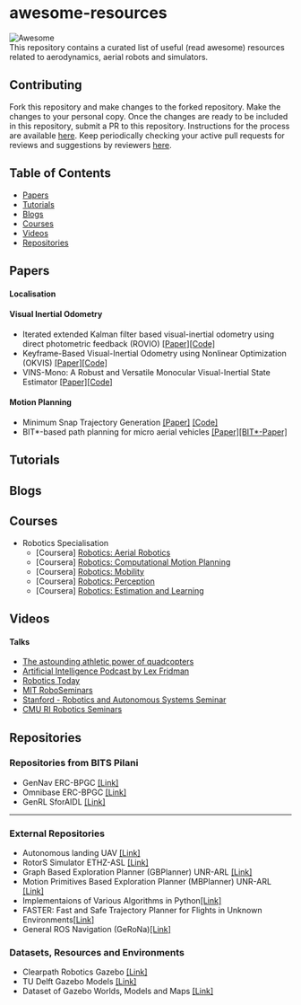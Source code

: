 # awesome-resources
![Awesome](https://cdn.rawgit.com/sindresorhus/awesome/d7305f38d29fed78fa85652e3a63e154dd8e8829/media/badge.svg) </br>
 This repository contains a curated list of useful (read awesome) resources related to aerodynamics, aerial robots and simulators.

## Contributing
Fork this repository and make changes to the forked repository. Make the changes to your personal copy. Once the changes are ready to be included in this repository, submit a PR to this repository. Instructions for the process are available [here](https://docs.github.com/en/github/collaborating-with-issues-and-pull-requests/creating-a-pull-request). Keep periodically checking your active pull requests for reviews and suggestions by reviewers [here](https://github.com/Aerodynamics-Club/awesome-resources/pulls).

## Table of Contents
- [Papers](#papers)
- [Tutorials](#tutorials)
- [Blogs](#blogs)
- [Courses](#courses)
- [Videos](#videos)
- [Repositories](#repositories)

## Papers
#### Localisation
#### Visual Inertial Odometry
*  Iterated extended Kalman filter based visual-inertial odometry using direct photometric feedback (ROVIO) [[Paper]](https://www.research-collection.ethz.ch/bitstream/handle/20.500.11850/263423/1/ROVIO.pdf)[[Code]](https://github.com/ethz-asl/rovio) 
*  Keyframe-Based Visual-Inertial Odometry using Nonlinear Optimization (OKVIS) [[Paper]](https://journals.sagepub.com/doi/abs/10.1177/0278364914554813?journalCode=ijra)[[Code]](https://github.com/ethz-asl/okvis)
*  VINS-Mono: A Robust and Versatile Monocular Visual-Inertial State Estimator [[Paper]](https://ieeexplore.ieee.org/document/8421746)[[Code]](https://github.com/HKUST-Aerial-Robotics/VINS-Mono)
  
#### Motion Planning
* Minimum Snap Trajectory Generation [[Paper]](https://ieeexplore.ieee.org/stamp/stamp.jsp?tp=&arnumber=5980409) [[Code]](https://github.com/ethz-asl/mav_trajectory_generation)
* BIT*-based path planning for micro aerial vehicles [[Paper]](https://ieeexplore.ieee.org/document/7792953)[[BIT*-Paper]](https://arxiv.org/abs/1405.5848)
## Tutorials
## Blogs
## Courses
* Robotics Specialisation
  - [Coursera] [Robotics: Aerial Robotics](https://www.coursera.org/learn/robotics-flight)
  - [Coursera] [Robotics: Computational Motion Planning](https://www.coursera.org/learn/robotics-motion-planning)
  - [Coursera] [Robotics: Mobility](https://www.coursera.org/learn/robotics-mobility?specialization=robotics)
  - [Coursera] [Robotics: Perception](https://www.coursera.org/learn/robotics-perception?specialization=robotics)
  - [Coursera] [Robotics: Estimation and Learning](https://www.coursera.org/learn/robotics-learning)
## Videos
#### Talks
  * [The astounding athletic power of quadcopters](https://youtu.be/w2itwFJCgFQ)
  * [Artificial Intelligence Podcast by Lex Fridman](https://www.youtube.com/playlist?list=PLrAXtmErZgOdP_8GztsuKi9nrraNbKKp4)
  * [Robotics Today](https://roboticstoday.github.io/index.html)
  * [MIT RoboSeminars](https://www.youtube.com/channel/UCK2tKzmSFFnpFhUXtRKjvnQ)
  * [Stanford - Robotics and Autonomous Systems Seminar](https://www.youtube.com/playlist?list=PLoROMvodv4rMeercb-kvGLUrOq4HR6BZD)
  * [CMU RI Robotics Seminars](https://www.youtube.com/playlist?list=PLCFD85BC79FE703DF)
## Repositories

### Repositories from BITS Pilani

* GenNav ERC-BPGC [[Link]](https://github.com/ERC-BPGC/gennav)
* Omnibase ERC-BPGC [[Link]](https://github.com/ERC-BPGC/omnibase)
* GenRL SforAIDL [[Link]](https://github.com/SforAiDl/genrl)


---

### External Repositories

* Autonomous landing UAV [[Link]](https://github.com/MikeS96/autonomous_landing_uav)
* RotorS Simulator ETHZ-ASL [[Link]](https://github.com/ethz-asl/rotors_simulator)
* Graph Based Exploration Planner (GBPlanner) UNR-ARL [[Link]](https://github.com/unr-arl/gbplanner_ros)
* Motion Primitives Based Exploration Planner (MBPlanner) UNR-ARL [[Link]](https://github.com/unr-arl/mbplanner_ros)
* Implementaions of Various Algorithms in Python[[Link]](https://github.com/TheAlgorithms/Python)
* FASTER: Fast and Safe Trajectory Planner for Flights in Unknown Environments[[Link]](https://github.com/mit-acl/faster)
* General ROS Navigation (GeRoNa)[[Link]](https://github.com/cogsys-tuebingen/gerona)

### Datasets, Resources and Environments

* Clearpath Robotics Gazebo [[Link]](https://github.com/clearpathrobotics/cpr_gazebo)
* TU Delft Gazebo Models [[Link]](https://github.com/tudelft/gazebo_models)
* Dataset of Gazebo Worlds, Models and Maps [[Link]](https://github.com/mlherd/Dataset-of-Gazebo-Worlds-Models-and-Maps)

